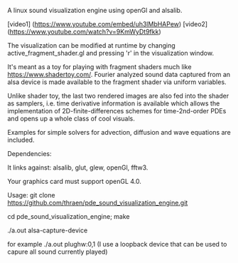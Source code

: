 A linux sound visualization engine using openGl and alsalib. 

[video1] (https://www.youtube.com/embed/uh3lMbHAPew)
[video2] (https://www.youtube.com/watch?v=9KmWyDt9fkk)

The visualization can be modified at runtime by changing 
active_fragment_shader.gl and pressing 'r' in the visualization window.

It's meant as a toy for playing with fragment shaders much like 
https://www.shadertoy.com/. Fourier analyzed sound data captured from an alsa 
device is made available to the fragment shader via uniform variables. 

Unlike shader toy, the last two rendered images are also fed into the shader 
as samplers, i.e. time derivative information is available which allows 
the implementation of 2D-finite-differences schemes for time-2nd-order PDEs
and opens up a whole class of cool visuals.

Examples for simple solvers for advection, diffusion and wave equations are
included. 

Dependencies:

It links against: alsalib, glut, glew, openGl, fftw3. 

Your graphics card must support openGL 4.0.

Usage:
git clone https://github.com/thraen/pde_sound_visualization_engine.git

cd pde_sound_visualization_engine; make

./a.out alsa-capture-device

for example ./a.out plughw:0,1
(I use a loopback device that can be used to capure all sound currently played)

